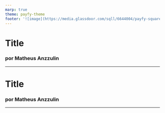 ```yaml
---
marp: true
theme: payfy-theme
footer: '![image](https://media.glassdoor.com/sqll/6644004/payfy-squareLogo-1642164297090.png)'
---
```

# Title
### por Matheus Anzzulin
---
# Title
### por Matheus Anzzulin
---
